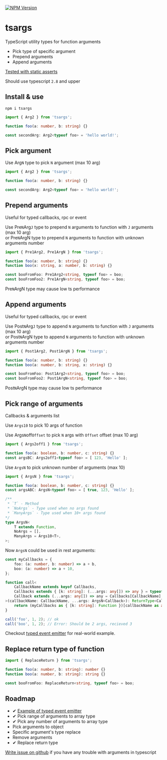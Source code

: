 [![NPM Version](https://badge.fury.io/js/tsargs.svg?style=flat)](https://www.npmjs.com/package/tsargs)

# tsargs

TypeScript utility types for function arguments

* Pick type of specific argument
* Prepend arguments
* Append arguments

[Tested with static asserts](/lib/test.ts)

Should use typescript `2.8` and upper

## Install & use

```
npm i tsargs
```

```ts
import { Arg2 } from 'tsargs';

function foo(a: number, b: string) {}

const secondArg: Arg2<typeof foo> = 'hello world!';
```

## Pick argument

Use Arg`N` type to pick `N` argument (max 10 arg)

```ts
import { Arg2 } from 'tsargs';

function foo(a: number, b: string) {}

const secondArg: Arg2<typeof foo> = 'hello world!';
```

## Prepend arguments

Useful for typed callbacks, rpc or event 

Use Pre`N`Arg`J` type to prepend `N` arguments to function with `J` arguments (max 10 arg)  
or Pre`N`ArgN type to prepend `N` arguments to function with unknown arguments number

```ts
import { Pre1Arg2, Pre1ArgN } from 'tsargs';

function foo(a: number, b: string) {}
function boo(x: string, a: number, b: string) {}

const booFromFoo: Pre1Arg2<string, typeof foo> = boo;
const booFromFoo2: Pre1ArgN<string, typeof foo> = boo;
```

Pre`N`ArgN type may cause low ts performance

## Append arguments

Useful for typed callbacks, rpc or event 

Use Post`N`Arg`J` type to append `N` arguments to function with `J` arguments (max 10 arg)  
or Post`N`ArgN type to append `N` arguments to function with unknown arguments number

```ts
import { Post1Arg2, Post1ArgN } from 'tsargs';

function foo(a: number, b: string) {}
function boo(a: number, b: string, x: string) {}

const booFromFoo: Post1Arg2<string, typeof foo> = boo;
const booFromFoo2: Post1ArgN<string, typeof foo> = boo;
```

Post`N`ArgN type may cause low ts performance

## Pick range of arguments

Callbacks & arguments list

Use `Args10` to pick 10 args of function  

Use Args`N`off`Offset` to pick `N` args with `Offset` offset (max 10 arg)

```ts
import { Args2off1 } from 'tsargs';

function foo(a: boolean, b: number, c: string) {}
const argsBC: Args2off1<typeof foo> = [ 123, 'Hello' ];
```

Use `ArgsN` to pick unknown number of arguments (max 10)

```ts
import { ArgsN } from 'tsargs';

function foo(a: boolean, b: number, c: string) {}
const argsABC: ArgsN<typeof foo> = [ true, 123, 'Hello' ];
```

```ts
/**
 * `T` - Method  
 * `NoArgs` - Type used when no args found  
 * `ManyArgs` - Type used when 10+ args found
*/
type ArgsN<
    T extends Function,
    NoArgs = [],
    ManyArgs = Args10<T>,
>;
```

Now `ArgsN` could be used in rest arguments:

```ts
const myCallbacks = {
    foo: (a: number, b: number) => a + b,
    boo: (a: number) => a + 10,
};

function call<
    CallbackName extends keyof Callbacks,
    Callbacks extends { [k: string]: (...args: any[]) => any } = typeof myCallbacks,
    Callback extends (...args: any[]) => any = Callbacks[CallbackName],
>(callbackName: CallbackName, ...args: ArgsN<Callback>): ReturnType<Callback> {
    return (myCallbacks as { [k: string]: Function })[callbackName as any](...args);
}

call('foo', 1, 2); // ok
call('boo', 1, 2); // Error: Should be 2 args, recieved 3
```

Checkout [typed event emitter](https://github.com/Morglod/ts-event-emitter) for real-world example.

## Replace return type of function

```ts
import { ReplaceReturn } from 'tsargs';

function foo(a: number, b: string): number {}
function boo(a: number, b: string): string {}

const booFromFoo: ReplaceReturn<string, typeof foo> = boo;
```

## Roadmap

* ✔ [Example of typed event emitter](https://github.com/Morglod/ts-event-emitter)
* ✔ Pick range of arguments to array type
* ✔ Pick any number of arguments to array type
* Pick arguments to object
* Specific argument's type replace
* Remove arguments
* ✔ Replace return type

[Write issue on github](https://github.com/Morglod/tsargs/issues) if you have any trouble with arguments in typescript
